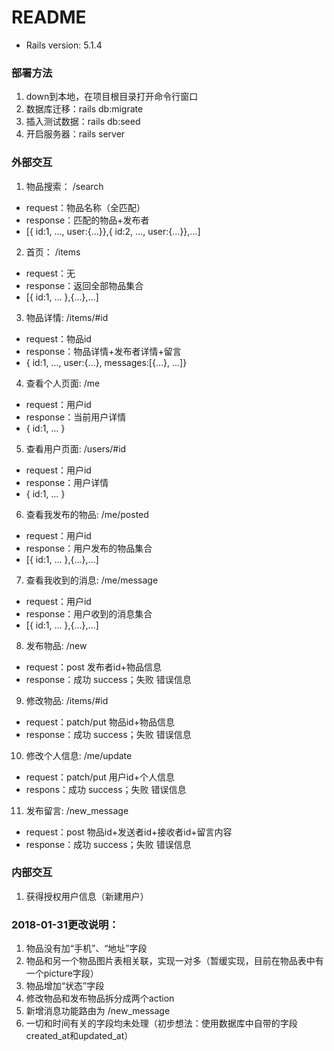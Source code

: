 # README

* Rails version: 5.1.4

### 部署方法
1. down到本地，在项目根目录打开命令行窗口
2. 数据库迁移：rails db:migrate 
3. 插入测试数据：rails db:seed
4. 开启服务器：rails server 

### 外部交互
1.	物品搜索： /search
* request：物品名称（全匹配）
* response：匹配的物品+发布者
* [{ id:1, …, user:{…}},{ id:2, …, user:{…}},…]
2.	首页：  /items
* request：无
* response：返回全部物品集合
* [{ id:1, … },{…},…]
3.	物品详情:  /items/#id
* request：物品id
* response：物品详情+发布者详情+留言
* { id:1, …, user:{…}, messages:[{…}, …]}
4.	查看个人页面:  /me
* request：用户id
* response：当前用户详情
* { id:1, … }
5.	查看用户页面:  /users/#id
* request：用户id
* response：用户详情
* { id:1, … }
6.	查看我发布的物品:  /me/posted
* request：用户id
* response：用户发布的物品集合
* [{ id:1, … },{…},…]
7.	查看我收到的消息:  /me/message
* request：用户id
* response：用户收到的消息集合
* [{ id:1, … },{…},…]
8.	发布物品:  /new
* request：post 发布者id+物品信息
* response：成功 success；失败 错误信息

9.	修改物品:  /items/#id
* request：patch/put 物品id+物品信息
* response：成功 success；失败 错误信息

10.	修改个人信息:  /me/update
* request：patch/put 用户id+个人信息
* respons：成功 success；失败 错误信息

11.	发布留言:  /new_message
* request：post 物品id+发送者id+接收者id+留言内容
* response：成功 success；失败 错误信息

### 内部交互
1.	获得授权用户信息（新建用户）

### 2018-01-31更改说明：
1. 物品没有加“手机”、“地址”字段
2. 物品和另一个物品图片表相关联，实现一对多（暂缓实现，目前在物品表中有一个picture字段）
3. 物品增加“状态”字段
4. 修改物品和发布物品拆分成两个action
5. 新增消息功能路由为  /new_message
6. 一切和时间有关的字段均未处理（初步想法：使用数据库中自带的字段created_at和updated_at）



